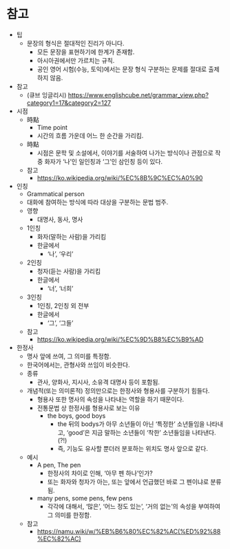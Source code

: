# 참고

- 팁
  - 문장의 형식은 절대적인 진리가 아니다.
    - 모든 문장을 표현하기에 한계가 존재함.
    - 아시아권에서만 가르치는 규칙.
    - 공인 영어 시험(수능, 토익)에서는 문장 형식 구분하는 문제를 절대로 출제하지 않음.
- 참고
  - (큐브 잉글리시) <https://www.englishcube.net/grammar_view.php?category1=17&category2=127>
- 시점
  - 時點
    - Time point
    - 시간의 흐름 가운데 어느 한 순간을 가리킴.
  - 時點
    - 시점은 문학 및 소설에서, 이야기를 서술하여 나가는 방식이나 관점으로 작중 화자가 ‘나’인 일인칭과 ‘그’인 삼인칭 등이 있다.
  - 참고
    - <https://ko.wikipedia.org/wiki/%EC%8B%9C%EC%A0%90>
- 인칭
  - Grammatical person
  - 대화에 참여하는 방식에 따라 대상을 구분하는 문법 범주.
  - 영향
    - 대명사, 동사, 명사
  - 1인칭
    - 화자(말하는 사람)을 가리킴
    - 한글에서
      - ‘나’, ‘우리’
  - 2인칭
    - 청자(듣는 사람)을 가리킴
    - 한글에서
      - ‘너’, ‘너희’
  - 3인칭
    - 1인칭, 2인칭 외 전부
    - 한글에서
      - ‘그’, ‘그들’
  - 참고
    - <https://ko.wikipedia.org/wiki/%EC%9D%B8%EC%B9%AD>
- 한정사
  - 명사 앞에 쓰여, 그 의미를 특정함.
  - 한국어에서는, 관형사와 쓰임이 비슷한다.
  - 종류
    - 관사, 양화사, 지시사, 소유격 대명사 등이 포함됨.
  - 개념적(또는 의미론적) 정의만으로는 한정사와 형용사를 구분하기 힘들다.
    - 형용사 또한 명사의 속성을 나타내는 역할을 하기 때문이다.
    - 전통문법 상 한정사를 형용사로 보는 이유
      - the boys, good boys
        - the 뒤의 bodys가 아무 소년들이 아닌 ‘특정한’ 소년들임을 나타내고, ‘good’은 지금 말하는 소년들이 ‘착한’ 소년들임을 나타낸다. (?!)
        - 즉, 기능도 유사할 뿐더러 분포하는 위치도 명사 앞으로 같다.
  - 예시
    - A pen, The pen
      - 한정사의 차이로 인해, ‘아무 펜 하나’인가?
      - 또는 화자와 청자가 아는, 또는 앞에서 언급했던 바로 그 펜이냐로 분류됨.
    - many pens, some pens, few pens
      - 각각에 대해서, ‘많은’, ‘어느 정도 있는’, ‘거의 없는’의 속성을 부여하여 그 의미를 한정함.
  - 참고
    - <https://namu.wiki/w/%EB%B6%80%EC%82%AC(%ED%92%88%EC%82%AC)>
